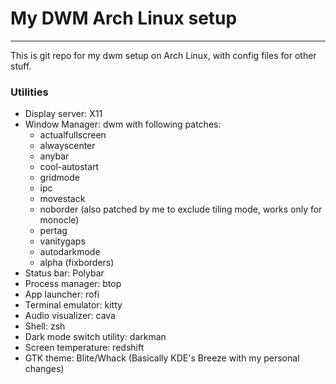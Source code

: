 # My DWM Arch Linux setup
---
This is git repo for my dwm setup on Arch Linux, with config files for other stuff.

### Utilities
- Display server: X11
- Window Manager: dwm with following patches:
    - actualfullscreen
    - alwayscenter
    - anybar
    - cool-autostart
    - gridmode
    - ipc
    - movestack
    - noborder (also patched by me to exclude tiling mode, works only for monocle)
    - pertag
    - vanitygaps
    - autodarkmode
    - alpha (fixborders)
- Status bar: Polybar
- Process manager: btop
- App launcher: rofi
- Terminal emulator: kitty
- Audio visualizer: cava
- Shell: zsh
- Dark mode switch utility: darkman
- Screen temperature: redshift
- GTK theme: Blite/Whack (Basically KDE's Breeze with my personal changes)


